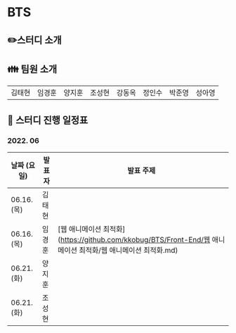 # BTS

## :pencil2:스터디 소개



## :family: 팀원 소개

|        |        |        |        |        |        |        |        |
| ------ | ------ | ------ | ------ | ------ | ------ | ------ | ------ |
| 김태현 | 임경훈 | 양지훈 | 조성현 | 강동옥 | 정인수 | 박준영 | 성아영 |



## 📅 스터디 진행 일정표

### 2022. 06

| 날짜 (요일) | 발표자 | 발표 주제                                                    |
| ----------- | ------ | ------------------------------------------------------------ |
| 06.16. (목) | 김태현 |                                                              |
| 06.16. (목) | 임경훈 | [웹 애니메이션 최적화](https://github.com/kkobug/BTS/Front-End/웹 애니메이션 최적화/웹 애니메이션 최적화.md) |
| 06.21. (화) | 양지훈 |                                                              |
| 06.21. (화) | 조성현 |                                                              |